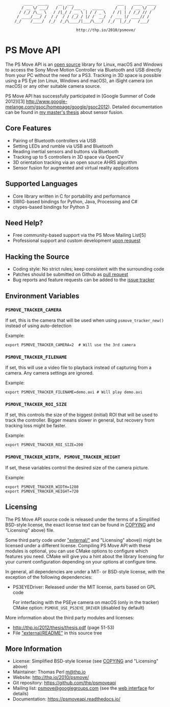 

            ____  _____    __  ___                   ___    ____  ____
           / __ \/ ___/   /  |/  /___ _   _____     /   |  / __ \/  _/
          / /_/ /\__ \   / /|_/ / __ \ | / / _ \   / /| | / /_/ // /
         / ____/___/ /  / /  / / /_/ / |/ /  __/  / ___ |/ ____// /
        /_/    /____/  /_/  /_/\____/|___/\___/  /_/  |_/_/   /___/

                                   http://thp.io/2010/psmove/


PS Move API
===========

The PS Move API is an [open source](https://github.com/thp/psmoveapi/blob/master/COPYING) library for Linux, macOS and Windows to access the Sony Move Motion Controller via Bluetooth and USB directly from your PC without the need for a PS3. Tracking in 3D space is possible using a PS Eye (on Linux, Windows and macOS), an iSight camera (on macOS) or any other suitable camera source.

PS Move API has successfully participated in [Google Summer of Code 2012]([3] http://www.google-melange.com/gsoc/homepage/google/gsoc2012). Detailed documentation can be found in [my master's thesis](http://thp.io/2012/thesis/) about sensor fusion.


Core Features
-------------

 * Pairing of Bluetooth controllers via USB
 * Setting LEDs and rumble via USB and Bluetooth
 * Reading inertial sensors and buttons via Bluetooth
 * Tracking up to 5 controllers in 3D space via OpenCV
 * 3D orientation tracking via an open source AHRS algorithm
 * Sensor fusion for augmented and virtual reality applications

Supported Languages
-------------------

 * Core library written in C for portability and performance
 * SWIG-based bindings for Python, Java, Processing and C#
 * ctypes-based bindings for Python 3

Need Help?
----------

 * Free community-based support via the PS Move Mailing List[5]
 * Professional support and custom development [upon request](http://thp.io/about)

Hacking the Source
------------------

 * Coding style: No strict rules; keep consistent with the surrounding code
 * Patches should be submitted on Github as [pull request](https://github.com/thp/psmoveapi/pulls)
 * Bug reports and feature requests can be added to the [issue tracker](https://github.com/thp/psmoveapi/issues)

Environment Variables
---------------------

### `PSMOVE_TRACKER_CAMERA`

If set, this is the camera that will be used when using `psmove_tracker_new()`
instead of using auto-detection

Example: 

    export PSMOVE_TRACKER_CAMERA=2  # Will use the 3rd camera

### `PSMOVE_TRACKER_FILENAME`

If set, this will use a video file to playback instead of capturing from a
camera. Any camera settings are ignored.

Example:

    export PSMOVE_TRACKER_FILENAME=demo.avi # Will play demo.avi

### `PSMOVE_TRACKER_ROI_SIZE`

If set, this controls the size of the biggest (initial) ROI that will be used
to track the controller. Bigger means slower in general, but recovery from
tracking loss might be faster.

Example:

    export PSMOVE_TRACKER_ROI_SIZE=200

### `PSMOVE_TRACKER_WIDTH, PSMOVE_TRACKER_HEIGHT`

If set, these variables control the desired size of the camera picture.

Example:

    export PSMOVE_TRACKER_WIDTH=1280
    export PSMOVE_TRACKER_HEIGHT=720


Licensing
---------

The PS Move API source code is released under the terms of a Simplified BSD-style license, the exact license text can be found in [COPYING](https://github.com/thp/psmoveapi/blob/master/COPYING) and "Licensing" above) file.

Some third party code under ["external/"](https://github.com/thp/psmoveapi/blob/master/external) and "Licensing" above)) might be licensed under a different
license. Compiling PS Move API with these modules is optional, you can use
CMake options to configure which features you need. CMake will give you a
hint about the library licensing for your current configuration depending
on your options at configure time.

In general, all dependencies are under a MIT- or BSD-style license, with the
exception of the following dependencies:

 - PS3EYEDriver: Released under the MIT license, parts based on GPL code

   For interfacing with the PSEye camera on macOS (only in the tracker)
   CMake option: `PSMOVE_USE_PS3EYE_DRIVER` (disabled by default)

More information about the third party modules and licenses:

  - http://thp.io/2012/thesis/thesis.pdf (page 51-53)
  - File ["external/README"](https://github.com/thp/psmoveapi/blob/master/external/README) in this source tree


More Information
----------------

 * License: Simplified BSD-style license (see [COPYING](https://github.com/thp/psmoveapi/blob/master/COPYING) and "Licensing" above)
 * Maintainer: Thomas Perl <m@thp.io>
 * Website: http://thp.io/2010/psmove/
 * Git repository: https://github.com/thp/psmoveapi
 * Mailing list: psmove@googlegroups.com (see the [web interface](https://groups.google.com/forum/#!aboutgroup/psmove) for details)
 * Documentation: https://psmoveapi.readthedocs.io/


